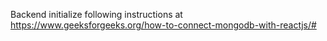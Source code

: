 Backend initialize following instructions at https://www.geeksforgeeks.org/how-to-connect-mongodb-with-reactjs/#
